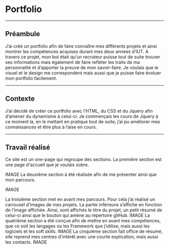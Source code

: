 # Portfolio

***
## Préambule 
J’ai créé un portfolio afin de faire connaître mes différents projets et ainsi montrer les compétences acquises durant mes deux années d’IUT. A travers ce projet, mon but était qu’un recruteur puisse tout de suite trouver ses informations mais également de faire refléter les traits de ma personnalité et d’apporter la preuve de mon savoir-faire. Je voulais que le visuel et le design me correspondent mais aussi que je puisse faire évoluer mon portfolio facilement.

***
## Contexte
J’ai décidé de créer ce portfolio avec l’HTML, du CSS et du Jquery afin d’amener du dynamisme à celui-ci. Je commençais les cours de Jquery à ce moment la, en le mettant en pratique tout de suite, j’ai pu améliorer mes connaissances et être plus à l’aise en cours. 

***
## Travail réalisé 
Ce site est un one-page qui regroupe des sections. 
La première section est une page d'accueil que je voulais sobre. 

 IMAGE
La deuxième section à été réalisée afin de me présenter ainsi que mon parcours. 
 
IMAGE 
 
La troisième section met en avant mes parcours. Pour cela j’ai réalisé un carrousel d’images de mes projets. La partie inférieure s’affiche en fonction de l’image affichée. Ainsi, sont affichés le titre du projet, un petit résumé de celui-ci ainsi que le bouton qui amène au répertoire gitHub. 
IMAGE
La quatrième section a été conçue afin de mettre en avant mes compétences, que ce soit les langages ou les Framework que j’utilise, mais aussi les logiciels et les soft skills. 
IMAGE
La cinquième section fait office de résumé, elle reprend mes centres d'intérêt avec une courte explication, mais aussi les contacts. 
IMAGE 
